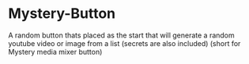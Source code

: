 # Mystery-Button
A random button thats placed as the start that will generate a random youtube video or image from a list (secrets are also included) (short for Mystery media mixer button)
